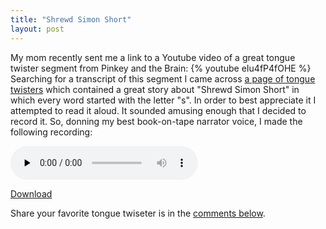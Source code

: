 ```yaml
---
title: "Shrewd Simon Short"
layout: post
---
```


My mom recently sent me a link to a Youtube video of a great tongue twister segment from Pinkey and the Brain:
{% youtube eIu4fP4fOHE %}
Searching for a transcript of this segment I came across <a href="http://www.davescooltoys.com/twists.html">a page of tongue twisters</a> which contained a great story about "Shrewd Simon Short" in which every word started with the letter "s". In order to best appreciate it I attempted to read it aloud. It sounded amusing enough that I decided to record it. So, donning my best book-on-tape narrator voice, I made the following recording:

<audio id="wp_mep_43" src="{{ site.url }}/uploads/2008/11/sam.mp3" type="audio/mp3"    controls="controls" preload="none"  ></audio>

<a href="{{ site.url }}/uploads/2008/11/sam.mp3">Download</a>

Share your favorite tongue twiseter is in the <a href="http://blog.classicalcode.com/?p=176#respond">comments below</a>.
